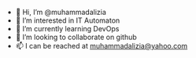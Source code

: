 - 👋 Hi, I’m @muhammadalizia
- 👀 I’m interested in IT Automaton
- 🌱 I’m currently learning DevOps
- 💞️ I’m looking to collaborate on github
- 📫 I can be reached at muhammadalizia@yahoo.com

<!---
muhammadalizia/muhammadalizia is a ✨ special ✨ repository because its `README.md` (this file) appears on your GitHub profile.
You can click the Preview link to take a look at your changes.
--->
